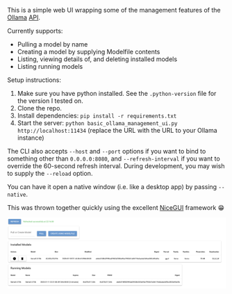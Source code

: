 This is a simple web UI wrapping some of the management features of the [Ollama](https://ollama.com/) [API](https://github.com/ollama/ollama/blob/main/docs/api.md).

Currently supports:

- Pulling a model by name
- Creating a model by supplying Modelfile contents
- Listing, viewing details of, and deleting installed models
- Listing running models

Setup instructions:

1. Make sure you have python installed. See the `.python-version` file for the version I tested on.
2. Clone the repo.
3. Install dependencies: `pip install -r requirements.txt`
4. Start the server: `python basic_ollama_management_ui.py http://localhost:11434` (replace the URL with the URL to your Ollama instance)

The CLI also accepts `--host` and `--port` options if you want to bind to something other than `0.0.0.0:8080`, and `--refresh-interval` if you want to override the 60-second refresh interval. During development, you may wish to supply the `--reload` option.

You can have it open a native window (i.e. like a desktop app) by passing `--native`.

This was thrown together quickly using the excellent [NiceGUI](https://nicegui.io) framework 😁

![Screenshot of the app](screenshot.png)
